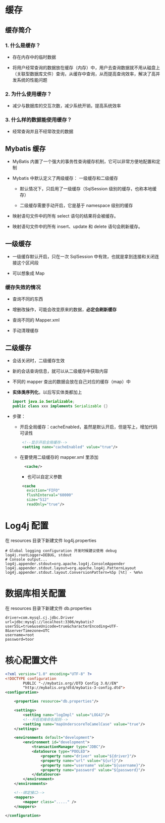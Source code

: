 # 缓存

## 缓存简介

### 1. 什么是缓存？

- 存在内存中的临时数据

- 将用户经常查询的数据放在缓存（内存）中，用户去查询数据就不用从磁盘上（关联型数据库文件）查询，从缓存中查询，从而提高查询效率，解决了高并发系统的性能问题

### 2. 为什么使用缓存？

- 减少与数据库的交互次数，减少系统开销，提高系统效率

### 3. 什么样的数据能使用缓存？

- 经常查询并且不经常改变的数据

## Mybatis 缓存

- MyBatis 内置了一个强大的事务性查询缓存机制，它可以非常方便地配置和定制

- Mybatis 中默认定义了两级缓存： 一级缓存和二级缓存

    - 默认情况下，只启用了一级缓存（SqlSession 级别的缓存，也称本地缓存）
    
    - 二级缓存需要手动开启，它是基于 namespace 级别的缓存
    
- 映射语句文件中的所有 select 语句的结果将会被缓存。

- 映射语句文件中的所有 insert、update 和 delete 语句会刷新缓存。


## 一级缓存

- 一级缓存默认开启，只在一次 SqlSession 中有效，也就是拿到连接和关闭连接这个区间段

- 可以想象成 Map

### 缓存失效的情况

- 查询不同的东西

- 增删改操作，可能会改变原来的数据，**必定会刷新缓存**

- 查询不同的 Mapper.xml

- 手动清理缓存

## 二级缓存

- 会话关闭时，二级缓存生效

- 新的会话查询信息，就可以从二级缓存中获取内容

- 不同的 mapper 查出的数据会放在自己对应的缓存（map）中

- **实体类序列化**，以后写实体类都加上
    
    ```java
    import java.io.Serializable;
    public class xxx implements Serializable {}
    ```

- 步骤：

    - 开启全局缓存：cacheEnabled，虽然是默认开启，但是写上，增加代码可读性
    
        ```xml
         <!--显示开启全局缓存-->
         <setting name="cacheEnabled" value="true"/>
        ```
      
    - 在要使用二级缓存的 mapper.xml 里添加
        
        ```xml
          <cache/>
        ```
      
        - 也可以自定义参数
        
        ```xml
         <cache
           eviction="FIFO"
           flushInterval="60000"
           size="512"
           readOnly="true"/>
        ```

# Log4j 配置
在 resources 目录下新建文件 log4j.properties
```properties
# Global logging configuration 开发时候建议使用 debug
log4j.rootLogger=DEBUG, stdout
# Console output...
log4j.appender.stdout=org.apache.log4j.ConsoleAppender
log4j.appender.stdout.layout=org.apache.log4j.PatternLayout
log4j.appender.stdout.layout.ConversionPattern=%5p [%t] - %m%n
```

# 数据库相关配置
在 resources 目录下新建文件 db.properties

```properties
driver=com.mysql.cj.jdbc.Driver
url=jdbc:mysql://localhost:3306/mybatis?userSSL=true&useUnicode=true&characterEncoding=UTF-8&serverTimezone=UTC
username=root
password=toor
```

# 核心配置文件
```xml
<?xml version="1.0" encoding="UTF-8" ?>
<!DOCTYPE configuration
        PUBLIC "-//mybatis.org//DTD Config 3.0//EN"
        "http://mybatis.org/dtd/mybatis-3-config.dtd">
<configuration>

    <properties resource="db.properties"/>

    <settings>
        <setting name="logImpl" value="LOG4J"/>
        <!--开启驼峰命名规则-->
        <setting name="mapUnderscoreToCamelCase" value="true"/>
    </settings>

    <environments default="development">
        <environment id="development">
            <transactionManager type="JDBC"/>
            <dataSource type="POOLED">
                <property name="driver" value="${driver}"/>
                <property name="url" value="${url}"/>
                <property name="username" value="${username}"/>
                <property name="password" value="${password}"/>
            </dataSource>
        </environment>
    </environments>

    <!--绑定接口-->
    <mappers>
        <mapper class="....." />
    </mappers>

</configuration>
```